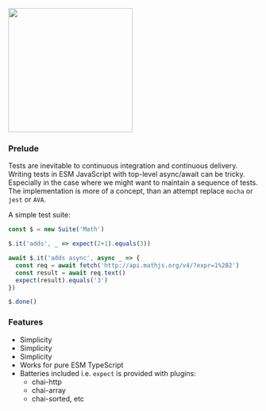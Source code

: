 <img height=250 width=auto src="https://user-images.githubusercontent.com/90899789/180600941-107a6877-f443-498d-8e64-d5dc6b9aa82d.png">

### Prelude
Tests are inevitable to continuous integration and continuous delivery. Writing tests in ESM JavaScript with top-level async/await can be tricky. Especially in the case where we might want to maintain a sequence of tests. The implementation is more of a concept, than an attempt replace `mocha` or `jest` or `AVA`.

A simple test suite:
```ts
const $ = new Suite('Math')

$.it('adds', _ => expect(2+1).equals(3))

await $.it('adds async', async _ => {
  const req = await fetch('http://api.mathjs.org/v4/?expr=1%2B2')
  const result = await req.text()
  expect(result).equals('3')
})

$.done()
```

### Features
- Simplicity
- Simplicity
- Simplicity
- Works for pure ESM TypeScript
- Batteries included i.e. `expect` is provided with plugins:
  - chai-http
  - chai-array
  - chai-sorted, etc
